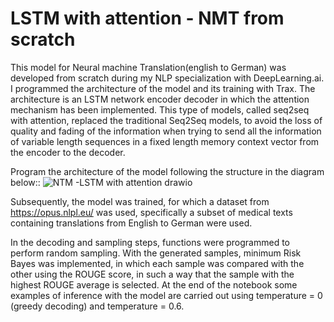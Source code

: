 # LSTM with attention - NMT from scratch
This model for Neural machine Translation(english to German) was developed from scratch during my NLP specialization with DeepLearning.ai. 
I programmed the architecture of the model and its training with Trax. 
The architecture is an LSTM network encoder decoder in which the attention mechanism has been implemented.
This type of models, called seq2seq with attention, replaced the traditional Seq2Seq models, to avoid the loss of quality and fading of the information when trying to send all the information of variable length sequences in a fixed length memory context vector from the encoder to the decoder.
 
 Program the architecture of the model following the structure in the diagram below::
 ![NTM -LSTM with attention drawio](https://user-images.githubusercontent.com/76975149/154712773-aedeaa74-a77a-46d2-9a18-1f3eb299db41.png)

Subsequently, the model was trained, for which a dataset from https://opus.nlpl.eu/ was used, specifically a subset of medical texts containing translations from English to German were used.

In the decoding and sampling steps, functions were programmed to perform random sampling. With the generated samples, minimum Risk Bayes was implemented, in which each sample was compared with the other using the ROUGE score, in such a way that the sample with the highest ROUGE average is selected.
At the end of the notebook some examples of inference with the model are carried out using temperature = 0 (greedy decoding) and temperature = 0.6.
